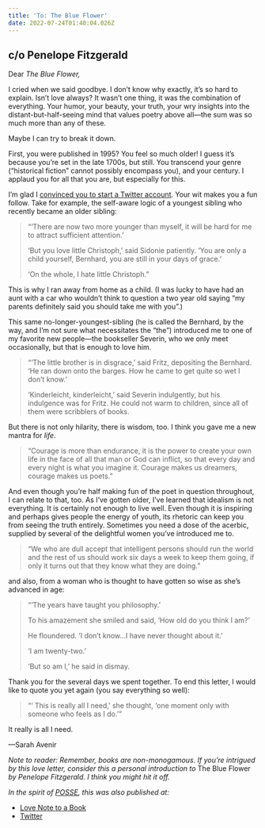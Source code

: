 ```yaml
---
title: 'To: The Blue Flower'
date: 2022-07-24T01:40:04.026Z
---
```


## c/o Penelope Fitzgerald

Dear *The Blue Flower,*

I cried when we said goodbye. I don’t know why exactly, it’s so hard to explain. Isn’t love always? It wasn’t one thing, it was the combination of everything. Your humor, your beauty, your truth, your wry insights into the distant-but-half-seeing mind that values poetry above all—the sum was so much more than any of these.

<p>Maybe I can try to break it down.</p><p>First, you were published in 1995? You feel so much older! I guess it’s because you’re set in the late 1700s, but still. You transcend your genre (“historical fiction” cannot possibly encompass you), and your century. I applaud you for all that you are, but especially for this.</p><p>I’m glad I <a href="https://twitter.com/theblueflowerpf">convinced you to start a Twitter account</a>. Your wit makes you a fun follow. Take for example, the self-aware logic of a youngest sibling who recently became an older sibling:</p><blockquote><p>“‘There are now two more younger than myself, it will be hard for me to attract sufficient attention.’</p><p>‘But you love little Christoph,’ said Sidonie patiently. ‘You are only a child yourself, Bernhard, you are still in your days of grace.’</p><p>‘On the whole, I hate little Christoph.”</p></blockquote><p>This is why I ran away from home as a child. (I was lucky to have had an aunt with a car who wouldn’t think to question a two year old saying “my parents definitely said you should take me with you”.)</p><p>This same no-longer-youngest-sibling (he is called the Bernhard, by the way, and I’m not sure what necessitates the “the”) introduced me to one of my favorite new people—the bookseller Severin, who we only meet occasionally, but that is enough to love him.</p><blockquote><p>“‘The little brother is in disgrace,’ said Fritz, depositing the Bernhard. ‘He ran down onto the barges. How he came to get quite so wet I don’t know.’</p><p>‘Kinderleicht, kinderleicht,’ said Severin indulgently, but his indulgence was for Fritz. He could not warm to children, since all of them were scribblers of books.</p></blockquote><p>But there is not only hilarity, there is wisdom, too. I think you gave me a new mantra for <em>life</em>.</p><blockquote><p>“Courage is more than endurance, it is the power to create your own life in the face of all that man or God can inflict, so that every day and every night is what you imagine it. Courage makes us dreamers, courage makes us poets.”</p></blockquote><p>And even though you’re half making fun of the poet in question throughout, I can relate to that, too. As I’ve gotten older, I’ve learned that idealism is not everything. It is certainly not enough to live well. Even though it is inspiring and perhaps gives people the energy of youth, its rhetoric can keep you from seeing the truth entirely. Sometimes you need a dose of the acerbic, supplied by several of the delightful women you’ve introduced me to.</p><blockquote><p>“We who are dull accept that intelligent persons should run the world and the rest of us should work six days a week to keep them going, if only it turns out that they know what they are doing.”</p></blockquote><p>and also, from a woman who is thought to have gotten so wise as she’s advanced in age:</p><blockquote><p>“‘The years have taught you philosophy.’</p><p>To his amazement she smiled and said, ‘How old do you think I am?’</p><p>He floundered. ‘I don’t know…I have never thought about it.’</p><p>‘I am twenty-two.’</p><p>‘But so am I,’ he said in dismay.</p></blockquote><p>Thank you for the several days we spent together. To end this letter, I would like to quote you yet again (you say everything so well):</p><blockquote><p>“‘ This is really all I need,’ she thought, ‘one moment only with someone who feels as I do.’”</p></blockquote><p>It really is all I need.</p><p>—Sarah Avenir</p><p><em>Note to reader: Remember, books are non-monogamous. If you’re intrigued by this love letter, consider this a personal introduction to </em>The Blue Flower<em> by Penelope Fitzgerald. I think you might hit it off.</em></p>

*In the spirit of [POSSE](https://indieweb.org/POSSE), this was also published at:*

* [Love Note to a Book](https://lovenotetoabook.substack.com/p/to-the-blue-flower)
* [Twitter](https://twitter.com/lovenotetoabook/status/1551199214197243904)